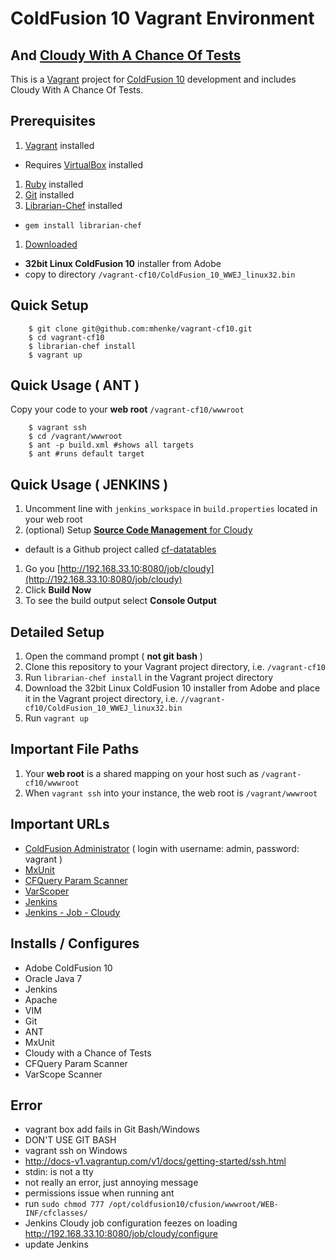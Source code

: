 # ColdFusion 10 Vagrant Environment
## And [Cloudy With A Chance Of Tests](https://github.com/mhenke/Cloudy-With-A-Chance-Of-Tests)

This is a [Vagrant](http://vagrantup.com) project for [ColdFusion 10](http://www.adobe.com/products/coldfusion-family.html) development and includes Cloudy With A Chance Of Tests.

## Prerequisites
1. [Vagrant](http://downloads.vagrantup.com) installed
 - Requires [VirtualBox](https://www.virtualbox.org/wiki/Downloads) installed
1. [Ruby](http://www.ruby-lang.org/en/downloads) installed 
1. [Git](http://git-scm.com/downloads) installed  
1. [Librarian-Chef](https://github.com/applicationsonline/librarian-chef) installed
 - ```gem install librarian-chef```
1. [Downloaded](https://www.adobe.com/cfusion/tdrc/index.cfm?product=coldfusion) 
 - **32bit Linux ColdFusion 10** installer from Adobe 
 - copy to directory `/vagrant-cf10/ColdFusion_10_WWEJ_linux32.bin`

## Quick Setup
```
    $ git clone git@github.com:mhenke/vagrant-cf10.git
    $ cd vagrant-cf10
    $ librarian-chef install
    $ vagrant up
```

## Quick Usage ( ANT )
 Copy your code to your **web root** ```/vagrant-cf10/wwwroot``` 
```
	$ vagrant ssh
	$ cd /vagrant/wwwroot
	$ ant -p build.xml #shows all targets
	$ ant #runs default target
```

## Quick Usage ( JENKINS )
1. Uncomment line with ```jenkins_workspace``` in ```build.properties``` located in your web root 
1. (optional) Setup [**Source Code Management** for Cloudy](http://192.168.33.10:8080/job/cloudy/configure)
 - default is a Github project called [cf-datatables](https://github.com/mhenke/cf-datatables/)
1. Go you [http://192.168.33.10:8080/job/cloudy](http://192.168.33.10:8080/job/cloudy)
1. Click **Build Now**
1. To see the build output select **Console Output**

## Detailed Setup
1. Open the command prompt ( **not git bash** )
1. Clone this repository to your Vagrant project directory, i.e. `/vagrant-cf10`
1. Run `librarian-chef install` in the Vagrant project directory
1. Download the 32bit Linux ColdFusion 10 installer from Adobe and place it in the Vagrant project directory, i.e. `//vagrant-cf10/ColdFusion_10_WWEJ_linux32.bin`
1. Run ```vagrant up```

## Important File Paths
1. Your **web root** is a shared mapping on your host such as ```/vagrant-cf10/wwwroot```
1. When ```vagrant ssh``` into your instance, the web root is ```/vagrant/wwwroot```

## Important URLs
- [ColdFusion Administrator](http://192.168.33.10/CFIDE/administrator) ( login with username: admin, password: vagrant )
- [MxUnit](http://192.168.33.10/mxunit)
- [CFQuery Param Scanner](http://192.168.33.10/qpscanner)
- [VarScoper](http://192.168.33.10/varscoper)
- [Jenkins](http://192.168.33.10:8080)
- [Jenkins - Job - Cloudy](http://192.168.33.10:8080/job/cloudy)

## Installs / Configures
- Adobe ColdFusion 10
- Oracle Java 7
- Jenkins
- Apache
- VIM
- Git
- ANT
- MxUnit
- Cloudy with a Chance of Tests
- CFQuery Param Scanner
- VarScope Scanner

## Error
- vagrant box add fails in Git Bash/Windows
 - DON'T USE GIT BASH
- vagrant ssh on Windows
 - http://docs-v1.vagrantup.com/v1/docs/getting-started/ssh.html
- stdin: is not a tty
 - not really an error, just annoying message
- permissions issue when running ant
 - run ```sudo chmod 777 /opt/coldfusion10/cfusion/wwwroot/WEB-INF/cfclasses/```
- Jenkins Cloudy job configuration feezes on loading http://192.168.33.10:8080/job/cloudy/configure
 - update Jenkins
